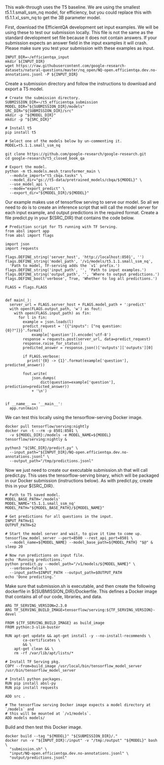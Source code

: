 This walk-through uses the T5 baseline. We are using the smallest t5.1.1.small_ssm_nq model, for efficiency, but you could replace this with t5.1.1.xl_ssm_nq to get the 3B parameter model.

First, download the EfficientQA development set input examples. We will be using these to test our submission locally. 
This file is not the same as the standard development set file because it does not contain answers. 
If your submission expects an answer field in the input examples it will crash. Please make sure you test your submission with these examples as input.

```
INPUT_DIR=~/efficientqa_input
mkdir ${INPUT_DIR}
wget https://raw.githubusercontent.com/google-research-datasets/natural-questions/master/nq_open/NQ-open.efficientqa.dev.no-annotations.jsonl -P ${INPUT_DIR}
```


Create a submission directory and follow the instructions to download and export a T5 model.


```
# Create the submission directory.
SUBMISSION_DIR=~/t5_efficientqa_submission
MODEL_DIR="${SUBMISSION_DIR}/models"
SRC_DIR="${SUBMISSION_DIR}/src"
mkdir -p "${MODEL_DIR}"
mkdir -p "${SRC_DIR}"

# Install t5
pip install t5

# Select one of the models below by un-commenting it.
MODEL=t5.1.1.small_ssm_nq

git clone https://github.com/google-research/google-research.git
cd google-research/t5_closed_book_qa

# Export the model.
python -m t5.models.mesh_transformer_main \
  --module_import="t5_cbqa.tasks" \
  --model_dir="gs://t5-data/pretrained_models/cbqa/${MODEL}" \
  --use_model_api \
  --mode="export_predict" \
  --export_dir="${MODEL_DIR}/${MODEL}"
```

Our example makes use of tensorflow serving to serve our model. So all we need to do is to create an inference script that will call the model server for each input example, and output predictions in the required format. Create a file predict.py in your ${SRC_DIR} that contains the code below.

```
# Prediction script for T5 running with TF Serving.
from absl import app
from absl import flags

import json
import requests

flags.DEFINE_string('server_host', 'http://localhost:8501', '')
flags.DEFINE_string('model_path', '/v1/models/t5.1.1.small_ssm_nq',
  'Path to model, TF-serving adds the `v1` prefix.')
flags.DEFINE_string('input_path', '', 'Path to input examples.')
flags.DEFINE_string('output_path', '', 'Where to output predictions.')
flags.DEFINE_bool('verbose', True, 'Whether to log all predictions.')

FLAGS = flags.FLAGS


def main(_):
  server_url = FLAGS.server_host + FLAGS.model_path + ':predict'
  with open(FLAGS.output_path, 'w') as fout:
    with open(FLAGS.input_path) as fin:
      for l in fin:
        example = json.loads(l)
        predict_request = '{{"inputs": ["nq question: {0}?"]}}'.format(
            example['question']).encode('utf-8')
        response = requests.post(server_url, data=predict_request)
        response.raise_for_status()
        predicted_answer = response.json()['outputs']['outputs'][0]

        if FLAGS.verbose:
          print('{0} -> {1}'.format(example['question'], predicted_answer))

        fout.write(
            json.dumps(
                dict(question=example['question'], prediction=predicted_answer))
            + '\n')


if __name__ == '__main__':
  app.run(main)
```

We can test this locally using the tensorflow-serving Docker image.

```
docker pull tensorflow/serving:nightly
docker run -t --rm -p 8501:8501 \
  -v ${MODEL_DIR}:/models -e MODEL_NAME=${MODEL} tensorflow/serving:nightly &

python3 "${SRC_DIR}/predict.py" \
  --input_path="${INPUT_DIR}/NQ-open.efficientqa.dev.no-annotations.jsonl" \
  --output_path="/tmp/predictions.jsonl"
```

Now we just need to create our executable submission.sh that will call predict.py. This uses the tensorflow-serving binary, which will be packaged in our Docker submission (instructions below). As with predict.py, create this in your ${SRC_DIR}.

```
# Path to T5 saved model.
MODEL_BASE_PATH='/models'
MODEL_NAME='t5.1.1.small_ssm_nq'
MODEL_PATH="${MODEL_BASE_PATH}/${MODEL_NAME}"

# Get predictions for all questions in the input.
INPUT_PATH=$1
OUTPUT_PATH=$2

# Start the model server and wait, to give it time to come up.
tensorflow_model_server --port=8500 --rest_api_port=8501 \
  --model_name=${MODEL_NAME} --model_base_path=${MODEL_PATH} "$@" &
sleep 20

# Now run predictions on input file.
echo 'Running predictions.'
python predict.py --model_path="/v1/models/${MODEL_NAME}" \
  --verbose=false \
  --input_path=$INPUT_PATH --output_path=$OUTPUT_PATH
echo 'Done predicting.'
```

Make sure that submission.sh is executable, and then create the following dockerfile in ${SUBMISSION_DIR}/Dockerfile. This defines a Docker image that contains all of our code, libraries, and data.

```
ARG TF_SERVING_VERSION=2.3.0
ARG TF_SERVING_BUILD_IMAGE=tensorflow/serving:${TF_SERVING_VERSION}-devel

FROM ${TF_SERVING_BUILD_IMAGE} as build_image
FROM python:3-slim-buster

RUN apt-get update && apt-get install -y --no-install-recommends \
        ca-certificates \
        && \
    apt-get clean && \
    rm -rf /var/lib/apt/lists/*

# Install TF Serving pkg.
COPY --from=build_image /usr/local/bin/tensorflow_model_server /usr/bin/tensorflow_model_server

# Install python packages.
RUN pip install absl-py
RUN pip install requests

ADD src .

# The tensorflow serving Docker image expects a model directory at `/models` and
# this will be mounted at `/v1/models`.
ADD models models/
```

Build and then test this Docker image.
```
docker build --tag "${MODEL}" "${SUBMISSION_DIR}/."
docker run -v "${INPUT_DIR}:/input" -v "/tmp:/output" "${MODEL}" bash \
  "submission.sh" \
  "input/NQ-open.efficientqa.dev.no-annotations.jsonl" \
  "output/predictions.jsonl"
```
